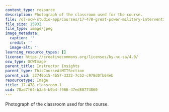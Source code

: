 ```yaml
---
content_type: resource
description: Photograph of the classroom used for the course.
file: /ol-ocw-studio-app/courses/17-478-great-power-military-intervention-fall-2013/78ad7f64b3a5b9b4f96647ed80774860_17-478_classroom-1.jpg
file_size: 15932
file_type: image/jpeg
image_metadata:
  caption: ''
  credit: ''
  image-alt: ''
learning_resource_types: []
license: https://creativecommons.org/licenses/by-nc-sa/4.0/
ocw_type: OCWImage
parent_title: Instructor Insights
parent_type: ThisCourseAtMITSection
parent_uid: 32740b15-4b57-3322-7c52-c978d0fb64eb
resourcetype: Image
title: 17-478_classroom-1
uid: 78ad7f64-b3a5-b9b4-f966-47ed80774860
---
```

Photograph of the classroom used for the course.